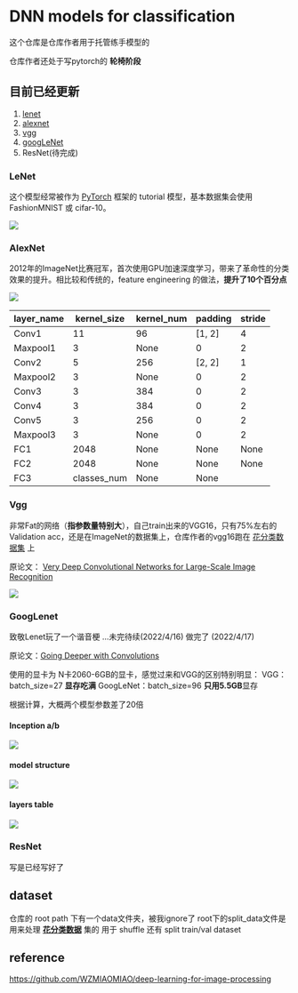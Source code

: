 # DNN models for classification
这个仓库是仓库作者用于托管练手模型的 

仓库作者还处于写pytorch的 **轮椅阶段**


## 目前已经更新
1. [lenet](https://github.com/Carp2i/DNN-models-for-classification/tree/master/lenet)
2. [alexnet](https://github.com/Carp2i/DNN-models-for-classification/tree/master/alexnet)
3. [vgg](https://github.com/Carp2i/DNN-models-for-classification/tree/master/vgg)
4. [googLeNet](https://github.com/Carp2i/DNN-models-for-classification/tree/master/googlenet)
5. ResNet(待完成)

### LeNet
这个模型经常被作为 [PyTorch](https://pytorch.org/get-started/locally/) 框架的 tutorial 模型，基本数据集会使用 FashionMNIST 或 cifar-10。

![](https://pic.imgdb.cn/item/625a70ee239250f7c59dea18.jpg)


### AlexNet
2012年的ImageNet比赛冠军，首次使用GPU加速深度学习，带来了革命性的分类效果的提升。相比较和传统的，feature engineering 的做法，**提升了10个百分点** 

![](https://pic.imgdb.cn/item/625a714c239250f7c59eaeff.jpg)

| layer_name | kernel_size | kernel_num | padding | stride |
|------------|-------------|------------|---------|--------|
| Conv1 | 11 | 96 | [1, 2] | 4 |
| Maxpool1 | 3 | None | 0 | 2 |
| Conv2 | 5 | 256 | [2, 2] | 1 |
| Maxpool2 | 3 | None | 0 | 2 |
| Conv3 | 3 | 384 | 0 | 2 |
| Conv4 | 3 | 384 | 0 | 2 |
| Conv5 | 3 | 256 | 0 | 2 |
| Maxpool3 | 3 | None | 0 | 2 |
| FC1 | 2048 | None | None | None |
| FC2 | 2048 | None | None | None |
| FC3 | classes_num | None | None |


### Vgg
非常Fat的网络（**指参数量特别大**），自己train出来的VGG16，只有75%左右的Validation acc，还是在ImageNet的数据集上，仓库作者的vgg16跑在 <u>花分类数据集</u> 上

原论文： [Very Deep Convolutional Networks for Large-Scale Image Recognition](https://arxiv.org/abs/1409.1556)

![](https://pic.imgdb.cn/item/625a74b7239250f7c5a55bf9.jpg)


### GoogLenet
致敬Lenet玩了一个谐音梗
...未完待续(2022/4/16)
做完了 (2022/4/17)

原论文：[Going Deeper with Convolutions](https://arxiv.org/abs/1409.4842)

使用的显卡为 N卡2060-6GB的显卡，感觉过来和VGG的区别特别明显：
VGG：batch_size=27 **显存吃满**
GoogLeNet：batch_size=96 **只用5.5GB**显存

根据计算，大概两个模型参数差了20倍


#### Inception a/b
![](https://pic.imgdb.cn/item/625bbe8c239250f7c5a34192.jpg)

#### model structure

![](https://pic.imgdb.cn/item/625bbea1239250f7c5a36586.jpg)

#### layers table

![](https://pic.imgdb.cn/item/625bbebb239250f7c5a39959.jpg)

### ResNet

写是已经写好了

## dataset
仓库的 root path 下有一个data文件夹，被我ignore了
root下的split_data文件是用来处理 <u>**花分类数据**</u> 集的
用于 shuffle 还有 split train/val dataset

## reference

https://github.com/WZMIAOMIAO/deep-learning-for-image-processing